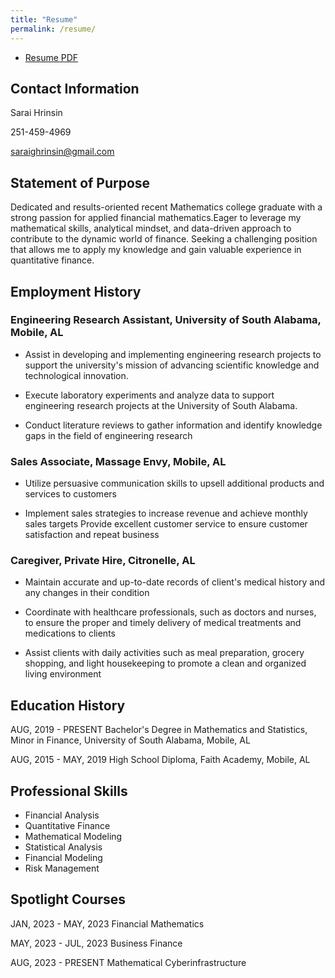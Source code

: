 ```yaml
---
title: "Resume"
permalink: /resume/
---
```

+ [Resume PDF](https://SaraiHrinsinMA490.github.io/eportfolio-saraihrinsin/assets/Sarai-Hrinsin-Resume.pdf)

## Contact Information
Sarai Hrinsin

251-459-4969

saraighrinsin@gmail.com

## Statement of Purpose
Dedicated and results-oriented recent Mathematics college graduate with a strong passion for applied financial mathematics.Eager to leverage my mathematical skills, analytical mindset, and data-driven approach to contribute to the dynamic world of finance. Seeking a challenging position that allows me to apply my knowledge and gain valuable experience in quantitative finance.

## Employment History

### Engineering Research Assistant, University of South Alabama, Mobile, AL

- Assist in developing and implementing engineering research projects to support the
university's mission of advancing scientific knowledge and technological innovation.

- Execute laboratory experiments and analyze data to support engineering research projects
at the University of South Alabama.

- Conduct literature reviews to gather information and identify knowledge gaps in the field of
engineering research


### Sales Associate, Massage Envy, Mobile, AL

- Utilize persuasive communication skills to upsell additional products and services to
customers

- Implement sales strategies to increase revenue and achieve monthly sales targets
Provide excellent customer service to ensure customer satisfaction and repeat business


### Caregiver, Private Hire, Citronelle, AL

- Maintain accurate and up-to-date records of client's medical history and any changes in
their condition

- Coordinate with healthcare professionals, such as doctors and nurses, to ensure the proper
and timely delivery of medical treatments and medications to clients

- Assist clients with daily activities such as meal preparation, grocery shopping, and light
housekeeping to promote a clean and organized living environment

## Education History
AUG, 2019 - PRESENT
Bachelor's Degree in Mathematics and Statistics, Minor in Finance, University
of South Alabama, Mobile, AL


AUG, 2015 - MAY, 2019
High School Diploma, Faith Academy, Mobile, AL

## Professional Skills
- Financial Analysis
- Quantitative Finance
- Mathematical Modeling
- Statistical Analysis
- Financial Modeling
- Risk Management

## Spotlight Courses
JAN, 2023 - MAY, 2023
Financial Mathematics


MAY, 2023 - JUL, 2023
Business Finance


AUG, 2023 - PRESENT
Mathematical Cyberinfrastructure
